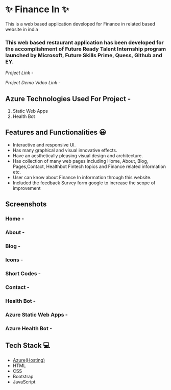 # ✨ Finance In  ✨

This is a web based application developed for Finance in related based website in india

### This web based restaurant application has been developed for the accomplishment of Future Ready Talent Internship program launched by Microsoft, Future Skills Prime, Quess, Github and EY.


*Project Link* - 

*Project Demo Video Link* -

## Azure Technologies Used For Project -
1. Static Web Apps
2. Health Bot


## Features and Functionalities 😃

- Interactive and responsive UI.
- Has many graphical and visual innovative effects.
- Have an aesthetically pleasing visual design and architecture.
- Has collection of many web pages including Home, About, Blog, Pages,Contact, Healthbot Fintech topics and Finance related information etc.
- User can know about Finance In information through this website.
- Included the feedback Survey form google to increase the scope of improvement 

## Screenshots
























### Home -


























### About -



























### Blog -

























### Icons -

























### Short Codes -

























### Contact -
























### Health Bot -




























### Azure Static Web Apps -



























### Azure Health Bot -






















































## Tech Stack 💻

- [Azure(Hosting)](https://azure.microsoft.com/en-in/features/azure-portal/)
- HTML
- CSS
- Bootstrap
- JavaScript
